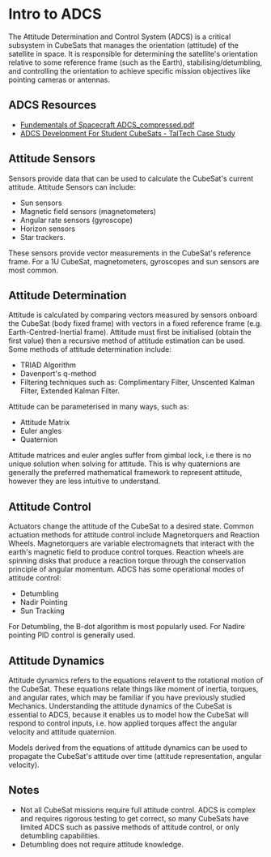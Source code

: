 # Intro to ADCS
The Attitude Determination and Control System (ADCS) is a critical subsystem in CubeSats that manages the orientation (attitude) of the satellite in space. 
It is responsible for determining the satellite's orientation relative to some reference frame (such as the Earth), stabilising/detumbling,  
and controlling the orientation to achieve specific mission objectives like pointing cameras or antennas.

## ADCS Resources
- [Fundementals of Spacecraft ADCS_compressed.pdf](https://github.com/PerthAerospaceStudentTeam/Onboarding/blob/main/3.%20ADCS%20Onboarding/Fundementals%20of%20Spacecraft%20ADCS_compressed.pdf)
- [ADCS Development For Student CubeSats - TalTech Case Study](https://www.researchgate.net/publication/353809983_ADCS_development_for_student_CubeSat_satellites_-_TalTech_case_study)

## Attitude Sensors
Sensors provide data that can be used to calculate the CubeSat's current attitude. Attitude Sensors can include: 
- Sun sensors
- Magnetic field sensors (magnetometers)
- Angular rate sensors (gyroscope)
- Horizon sensors
- Star trackers. 

These sensors
 provide vector measurements in the CubeSat's reference frame. For a 1U CubeSat, magnetometers, gyroscopes and sun sensors
  are most common. 

## Attitude Determination
Attitude is calculated by comparing vectors measured by sensors onboard the CubeSat (body fixed frame) with vectors in a fixed 
reference frame (e.g. Earth-Centred-Inertial frame). Attitude must first be initialised (obtain the first value) then a recursive
method of attitude estimation can be used. Some methods of attitude determination include:
- TRIAD Algorithm
- Davenport's q-method
- Filtering techniques such as: Complimentary Filter, Unscented Kalman Filter, Extended Kalman Filter.

Attitude can be parameterised in many ways, such as:
- Attitude Matrix
- Euler angles
- Quaternion

Attitude matrices and euler angles suffer from gimbal lock, i.e there is no unique solution when solving for attitude. 
This is why quaternions are generally the preferred mathematical framework to represent attitude, however they are less intuitive to understand.

## Attitude Control
Actuators change the attitude of the CubeSat to a desired state.
Common actuation methods for attitude control include Magnetorquers and Reaction Wheels.
Magnetorquers are variable electromagnets that interact with the earth's magnetic field to produce control torques.
Reaction wheels are spinning disks that produce a reaction torque through the conservation principle of angular momentum.
ADCS has some operational modes of attitude control: 
- Detumbling
- Nadir Pointing
- Sun Tracking

For Detumbling, the B-dot algorithm is most popularly used. For Nadire pointing PID control is generally used.

## Attitude Dynamics
Attitude dynamics refers to the equations relavent to the rotational motion of the CubeSat. These equations relate things like moment of inertia, torques, and angular rates, which may be familiar if you have previously studied Mechanics. Understanding the attitude dynamics of the CubeSat is essential to ADCS, because it enables us to model how the CubeSat will respond to control inputs, i.e. how applied torques affect the angular velocity and attitude quaternion. 

Models derived from the equations of attitude dynamics can be used to propagate the CubeSat's attitude over time (attitude representation, angular velocity).

## Notes
- Not all CubeSat missions require full attitude control. ADCS is complex and requires rigorous testing to get correct, so
  many CubeSats have limited ADCS such as passive methods of attitude control, or only detumbling capabilities.
- Detumbling does not require attitude knowledge.
